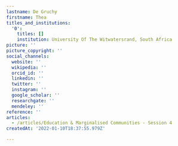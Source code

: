 ```yaml
---
lastname: De Gruchy
firstname: Thea
titles_and_institutions:
  '0':
    titles: []
    institution: University Of The Witwatersrand, South Africa
picture: ''
picture_copyright: ''
social_channels:
  website: ''
  wikipedia: ''
  orcid_id: ''
  linkedin: ''
  twitter: ''
  instagram: ''
  google_scholar: ''
  researchgate: ''
  mendeley: ''
reference: ''
articles:
  - /articles/Education & Marginalised Communities - Session 4
createdAt: '2022-01-10T18:37:55.979Z'

---
```

